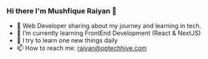 ### Hi there I'm Mushfique Raiyan 👋

- 🔭 Web Developer sharing about my journey and learning in tech. </br>
- 🌱 I’m currently learning FrontEnd Development (React & NextJS) </br>
- 💬 I try to learn one new things daily
- 📫 How to reach me: raiyan@optechhive.com


